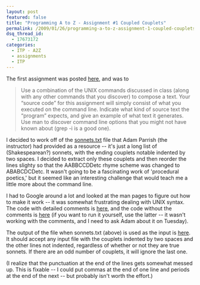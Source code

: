 ```yaml
---
layout: post
featured: false
title: "Programming A to Z - Assignment #1 Coupled Couplets"
permalink: /2009/01/26/programming-a-to-z-assignment-1-coupled-couplets/
dsq_thread_id:
  - 17673172
categories:
  - ITP - A2Z
  - assignments
  - ITP
---
```

The first assignment was posted [here][1], and was to

> Use a combination of the UNIX commands discussed in class (along with any other commands that you discover) to compose a text. Your “source code” for this assignment will simply consist of what you executed on the command line. Indicate what kind of source text the “program” expects, and give an example of what text it generates. Use man to discover command line options that you might not have known about (grep -i is a good one).

I decided to work off of the [sonnets.txt][2] file that Adam Parrish (the instructor) had provided as a resource -- it's just a long list of (Shakespearean?) sonnets, with the ending couplets notable indented by two spaces. I decided to extract only these couplets and then reorder the lines slighty so that the AABBCCDDetc rhyme scheme was changed to ABABCDCDetc. It wasn't going to be a fascinating work of 'procedural poetics,' but it seemed like an interesting challenge that would teach me a little more about the command line.

I had to Google around a lot and looked at the man pages to figure out how to make it work -- it was somewhat frustrating dealing with UNIX syntax. The code with detailed comments is [here][3], and the code without the comments is [here][4] (if you want to run it yourself, use the latter -- it wasn't working with the comments, and I need to ask Adam about it on Tuesday).

The output of the file when sonnets.txt (above) is used as the input is [here][5]. It should accept any input file with the couplets indented by two spaces and the other lines not indented, regardless of whether or not they are true sonnets. If there are an odd number of couplets, it will ignore the last one.

(I realize that the punctuation at the end of the lines gets somewhat messed up. This is fixable -- I could put commas at the end of one line and periods at the end of the next -- but probably isn't worth the effort.)

 [1]: http://www.decontextualize.com/teaching/a2z/getting-in-line/
 [2]: http://a2z.decontextualize.com/texts/sonnets.txt
 [3]: /projects/spring09/a2z/assignment1/assignment1_comments.txt
 [4]: /projects/spring09/a2z/assignment1/assignment1_code.txt
 [5]: /projects/spring09/a2z/assignment1/assignment1_output.txt